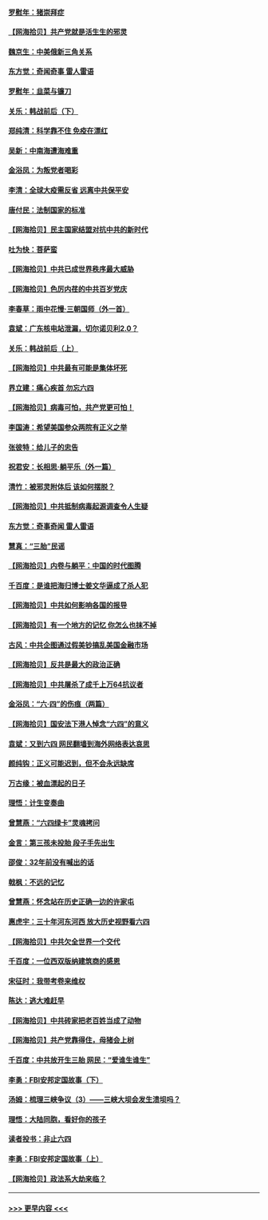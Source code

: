 #### [罗慰年：猪崇拜症](../pages/nsc993/n13041071.md?t=06231601) 
#### [【网海拾贝】共产党就是活生生的邪灵](../pages/nsc993/n13036627.md?t=06231601) 
#### [魏京生：中美俄新三角关系](../pages/nsc993/n13035986.md?t=06231601) 
#### [东方觉：奇闻奇事 雷人雷语](../pages/nsc993/n13035878.md?t=06231601) 
#### [罗慰年：韭菜与镰刀](../pages/nsc993/n13034374.md?t=06231601) 
#### [关乐：韩战前后（下）](../pages/nsc993/n13034113.md?t=06231601) 
#### [郑纯清：科学靠不住 免疫在漂红](../pages/nsc993/n13034093.md?t=06231601) 
#### [吴新：中南海遭海难重](../pages/nsc993/n13034084.md?t=06231601) 
#### [金浴凤：为叛党者喝彩](../pages/nsc993/n13034058.md?t=06231601) 
#### [李清：全球大疫需反省 远离中共保平安](../pages/nsc993/n13033784.md?t=06231601) 
#### [唐付民：法制国家的标准](../pages/nsc993/n13032944.md?t=06231601) 
#### [【网海拾贝】民主国家结盟对抗中共的新时代](../pages/nsc993/n13031717.md?t=06231601) 
#### [吐为快：菩萨蛮](../pages/nsc993/n13030033.md?t=06231601) 
#### [【网海拾贝】中共已成世界秩序最大威胁](../pages/nsc993/n13028138.md?t=06231601) 
#### [【网海拾贝】色厉内荏的中共百岁党庆](../pages/nsc993/n13025582.md?t=06231601) 
#### [李春草：雨中花慢‧三朝国师（外一首）](../pages/nsc993/n13025567.md?t=06231601) 
#### [袁斌：广东核电站泄漏，切尔诺贝利2.0？](../pages/nsc993/n13025475.md?t=06231601) 
#### [关乐：韩战前后（上）](../pages/nsc993/n13025387.md?t=06231601) 
#### [【网海拾贝】中共最有可能是集体坏死](../pages/nsc993/n13023101.md?t=06231601) 
#### [界立建：痛心疾首 勿忘六四](../pages/nsc993/n13022339.md?t=06231601) 
#### [【网海拾贝】病毒可怕，共产党更可怕！](../pages/nsc993/n13020728.md?t=06231601) 
#### [李国涛：希望美国参众两院有正义之举](../pages/nsc993/n13020674.md?t=06231601) 
#### [张彼特：给儿子的忠告](../pages/nsc993/n13018934.md?t=06231601) 
#### [祝君安：长相思‧躺平乐（外一篇）](../pages/nsc993/n13018923.md?t=06231601) 
#### [清竹：被邪灵附体后 该如何摆脱？](../pages/nsc993/n13018877.md?t=06231601) 
#### [【网海拾贝】中共抵制病毒起源调查令人生疑](../pages/nsc993/n13017785.md?t=06231601) 
#### [东方觉：奇事奇闻 雷人雷语](../pages/nsc993/n13017577.md?t=06231601) 
#### [慧真：“三胎”民谣](../pages/nsc993/n13017394.md?t=06231601) 
#### [【网海拾贝】内卷与躺平：中国的时代图腾](../pages/nsc993/n13016128.md?t=06231601) 
#### [千百度：是谁把海归博士姜文华逼成了杀人犯](../pages/nsc993/n13015218.md?t=06231601) 
#### [【网海拾贝】中共如何影响各国的报导](../pages/nsc993/n13012599.md?t=06231601) 
#### [【网海拾贝】有一个地方的记忆 你怎么也抹不掉](../pages/nsc993/n13009802.md?t=06231601) 
#### [古风：中共企图通过假美钞搞乱美国金融市场](../pages/nsc993/n13009626.md?t=06231601) 
#### [【网海拾贝】反共是最大的政治正确](../pages/nsc993/n13007051.md?t=06231601) 
#### [【网海拾贝】中共屠杀了成千上万64抗议者](../pages/nsc993/n13002713.md?t=06231601) 
#### [金浴凤：“六·四”的伤痕（两篇）](../pages/nsc993/n13001719.md?t=06231601) 
#### [【网海拾贝】国安法下港人悼念“六四”的意义](../pages/nsc993/n13001039.md?t=06231601) 
#### [袁斌：又到六四 网民翻墙到海外网络表达哀思](../pages/nsc993/n13000995.md?t=06231601) 
#### [颜纯钩：正义可能迟到，但不会永远缺席](../pages/nsc993/n13000920.md?t=06231601) 
#### [万古缘：被血漂起的日子](../pages/nsc993/n13000914.md?t=06231601) 
#### [理悟：计生变奏曲](../pages/nsc993/n13000414.md?t=06231601) 
#### [曾慧燕：“六四绿卡”灵魂拷问](../pages/nsc993/n13000277.md?t=06231601) 
#### [金言：第三孩未投胎 段子手先出生](../pages/nsc993/n13000215.md?t=06231601) 
#### [邵俊：32年前没有喊出的话](../pages/nsc993/n13000181.md?t=06231601) 
#### [戟枫：不远的记忆](../pages/nsc993/n13000121.md?t=06231601) 
#### [曾慧燕：怀念站在历史正确一边的许家屯](../pages/nsc993/n13000073.md?t=06231601) 
#### [惠虎宇：三十年河东河西 放大历史视野看六四](../pages/nsc993/n13000018.md?t=06231601) 
#### [【网海拾贝】中共欠全世界一个交代](../pages/nsc993/n12998706.md?t=06231601) 
#### [千百度：一位西双版纳建筑商的感恩](../pages/nsc993/n12998487.md?t=06231601) 
#### [宋征时：我带考卷来维权](../pages/nsc993/n12994088.md?t=06231601) 
#### [陈达：逃大难赶早](../pages/nsc993/n12993569.md?t=06231601) 
#### [【网海拾贝】中共砖家把老百姓当成了动物](../pages/nsc993/n12993483.md?t=06231601) 
#### [【网海拾贝】共产党靠得住，母猪会上树](../pages/nsc993/n12990730.md?t=06231601) 
#### [千百度：中共放开生三胎 网民：“爱谁生谁生”](../pages/nsc993/n12990644.md?t=06231601) 
#### [李勇：FBI安邦定国故事（下）](../pages/nsc993/n12987854.md?t=06231601) 
#### [汤姆：梳理三峡争议（3）——三峡大坝会发生溃坝吗？](../pages/nsc993/n12989806.md?t=06231601) 
#### [理悟：大陆同胞，看好你的孩子](../pages/nsc993/n12989778.md?t=06231601) 
#### [读者投书：非止六四](../pages/nsc993/n12989673.md?t=06231601) 
#### [李勇：FBI安邦定国故事（上）](../pages/nsc993/n12987749.md?t=06231601) 
#### [【网海拾贝】政法系大劫来临？](../pages/nsc993/n12987596.md?t=06231601) 

----
#### [ >>> 更早内容 <<< ](../indexes/nsc993-earlier.md)
